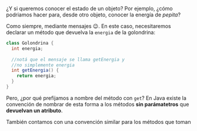 ¿Y si queremos conocer el estado de un objeto? Por ejemplo, ¿cómo podriamos hacer para, desde otro objeto, conocer la energía de _pepita_?

Como siempre, mediante mensajes :wink:. En este caso, necesitaremos declarar un método que devuelva la `energia` de la golondrina:


```java
class Golondrina {
  int energia;
  
  //notá que el mensaje se llama getEnergia y
  //no simplemente energia
  int getEnergia() {
    return energia;
  }
}
```

Pero, ¿por qué prefijamos a nombre del método con `get`? En Java existe la convención de nombrar de esta forma a los métodos **sin parámatetros** que **devuelvan un atributo**.

También contamos con una convención similar para los métodos que toman

